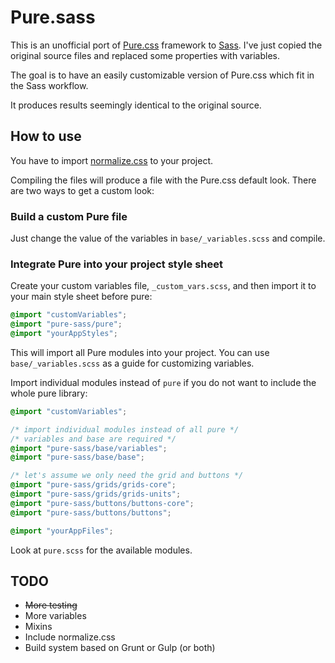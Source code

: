 # Pure.sass

This is an unofficial port of [Pure.css](http://purecss.io/) framework
 to [Sass](http://sass-lang.com/). I've just copied the original source files and
 replaced some properties with variables.

The goal is to have an easily customizable version of Pure.css which fit in the Sass workflow.

It produces results seemingly identical to the original source.

## How to use

You have to import [normalize.css](https://necolas.github.io/normalize.css/) to your project.

Compiling the files will produce a file with the Pure.css default look. There are
two ways to get a custom look:

### Build a custom Pure file

Just change the value of the variables in `base/_variables.scss` and compile.

### Integrate Pure into your project style sheet

Create your custom variables file, `_custom_vars.scss`, and then import it to your
 main style sheet before pure:

```css
@import "customVariables";
@import "pure-sass/pure";
@import "yourAppStyles";
```

This will import all Pure modules into your project. You can use `base/_variables.scss`
 as a guide for customizing variables.

Import individual modules instead of `pure` if you do not want to include the whole
pure library:

```css
@import "customVariables";

/* import individual modules instead of all pure */
/* variables and base are required */
@import "pure-sass/base/variables";
@import "pure-sass/base/base";

/* let's assume we only need the grid and buttons */
@import "pure-sass/grids/grids-core";
@import "pure-sass/grids/grids-units";
@import "pure-sass/buttons/buttons-core";
@import "pure-sass/buttons/buttons";

@import "yourAppFiles";
```

Look at `pure.scss` for the available modules.

## TODO

* ~~More testing~~
* More variables
* Mixins
* Include normalize.css
* Build system based on Grunt or Gulp (or both)
